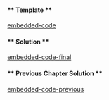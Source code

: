 <!-- Add translation for the following page: https://vyper.fun/#/2/putting_it_together
Do NOT change the code below. The below code runs the code editor -->

<!-- tabs:start -->

#### ** Template **

[embedded-code](../../assets/2/2.11-template-code.vy ':include :type=code embed-template')

#### ** Solution **

[embedded-code-final](../../assets/2/2.11-finished-code.vy ':include :type=code embed-final')

#### ** Previous Chapter Solution **

[embedded-code-previous](../../assets/2/2.10-finished-code.vy ':include :type=code embed-previous')

<!-- tabs:end -->
